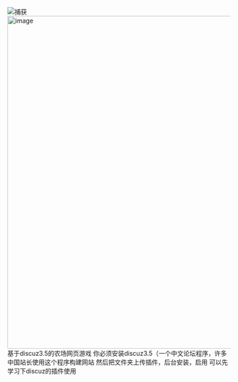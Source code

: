 ![捕获](https://github.com/user-attachments/assets/3ac076ee-307c-420c-ac2f-a5f09f608971)
<img width="1156" height="751" alt="image" src="https://github.com/user-attachments/assets/c5220f95-e069-49d0-9992-a580eeeb993c" />
基于discuz3.5的农场网页游戏
你必须安装discuz3.5（一个中文论坛程序，许多中国站长使用这个程序构建网站
然后把文件夹上传插件，后台安装，启用
可以先学习下discuz的插件使用
